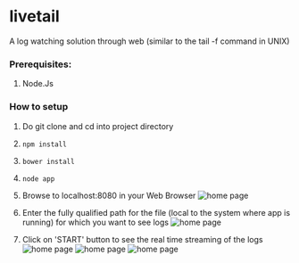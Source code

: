 # livetail
A log watching solution through web (similar to the tail -f command in UNIX)

### Prerequisites:
1. Node.Js

### How to setup
1. Do git clone and cd into project directory
2. ```npm install```
3. ```bower install```
4. ```node app```
5. Browse to localhost:8080 in your Web Browser
   ![home page](https://s3.ap-south-1.amazonaws.com/ohsahi/s1.png)
   
6. Enter the fully qualified path for the file (local to the system where app is running) for which you want to see logs
   ![home page](https://s3.ap-south-1.amazonaws.com/ohsahi/s2.png)
   
7. Click on 'START' button to see the real time streaming of the logs 
   ![home page](https://s3.ap-south-1.amazonaws.com/ohsahi/s3.png)
   ![home page](https://s3.ap-south-1.amazonaws.com/ohsahi/s4.png)
   ![home page](https://s3.ap-south-1.amazonaws.com/ohsahi/s5.png)
